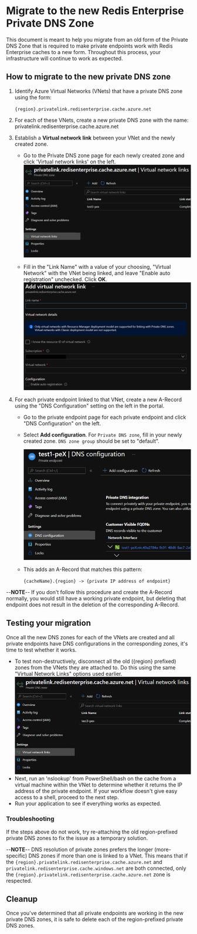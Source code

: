 # Migrate to the new Redis Enterprise Private DNS Zone

This document is meant to help you migrate from an old form of the Private DNS Zone that is required to make private endpoints work with Redis Enterprise caches to a new form. Throughout this process, your infrastructure will continue to work as expected.

## How to migrate to the new private DNS zone

1. Identify Azure Virtual Networks (VNets) that have a private DNS zone
    using the form:

    ```{region}.privatelink.redisenterprise.cache.azure.net```

2. For each of these VNets, create a new private DNS zone with the
    name: privatelink.redisenterprise.cache.azure.net

3. Establish a **Virtual network link** between your VNet and the newly
    created zone.

    - Go to the Private DNS zone page for each newly created zone and
        click 'Virtual network links' on the
        left.![](images/media/image1.png)

    - Fill in the "Link Name" with a value of your choosing, "Virtual
        Network" with the VNet being linked, and leave "Enable auto
        registration" unchecked. Click **OK**.
        ![](images/media/image2.png)

4. For each private endpoint linked to that VNet, create a new A-Record
    using the "DNS Configuration" setting on the left in the portal.

    - Go to the private endpoint page for each private endpoint and click
        "DNS Configuration" on the left.

    - Select **Add configuration**. For `Private DNS zone`, fill in
        your newly created zone. `DNS zone group` should be set to
        "default".

        ![](images/media/image3.png)

    - This adds an A-Record that matches this pattern:

        ```{cacheName}.{region} -> {private IP address of endpoint}```

--**NOTE**-- If you don't follow this procedure and create the
        A-Record normally, you would still have a working private
        endpoint, but deleting that endpoint does not result in the
        deletion of the corresponding A-Record.

## Testing your migration

Once all the new DNS zones for each of the VNets are created and all
private endpoints have DNS configurations in the corresponding zones,
it's time to test whether it works.

- To test non-destructively, disconnect all the old ({region}
        prefixed) zones from the VNets they are attached to. Do this using
        the same "Virtual Network Links" options used
        earlier.![](images/media/image1.png)
- Next, run an 'nslookup' from PowerShell/bash on the cache from a
        virtual machine within the VNet to determine whether it returns the
        IP address of the private endpoint. If your workflow doesn't give
        easy access to a shell, proceed to the next step.
- Run your application to see if everything works as expected.

### Troubleshooting

If the steps above do not work, try re-attaching the old region-prefixed
private DNS zones to fix the issue as a temporary solution.

--**NOTE**-- DNS resolution of private zones prefers the longer
    (more-specific) DNS zones if more than one is linked to a VNet. This
    means that if the
    `{region}.privatelink.redisenterprise.cache.azure.net` and
    `privatelink.redisenterprise.cache.windows.net` are both connected,
    only the `{region}.privatelink.redisenterprise.cache.azure.net`
    zone is respected.

## Cleanup

Once you've determined that all private endpoints are working in the new
private DNS zones, it is safe to delete each of the region-prefixed
private DNS zones.
